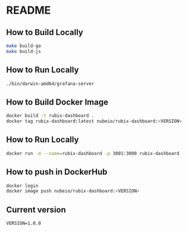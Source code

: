 # README

## How to Build Locally

```bash
make build-go
make build-js
```

## How to Run Locally

```bash
./bin/darwin-amd64/grafana-server
```

## How to Build Docker Image

```bash
docker build -t rubix-dashboard .
docker tag rubix-dashboard:latest nubeio/rubix-dashboard:<VERSION>
```

## How to Run Locally

```bash
docker run -d --name=rubix-dashboard -p 3001:3000 rubix-dashboard
```

## How to push in DockerHub

```bash
docker login
docker image push nubeio/rubix-dashboard:<VERSION>
```

## Current version

```
VERSION=1.0.0
```
